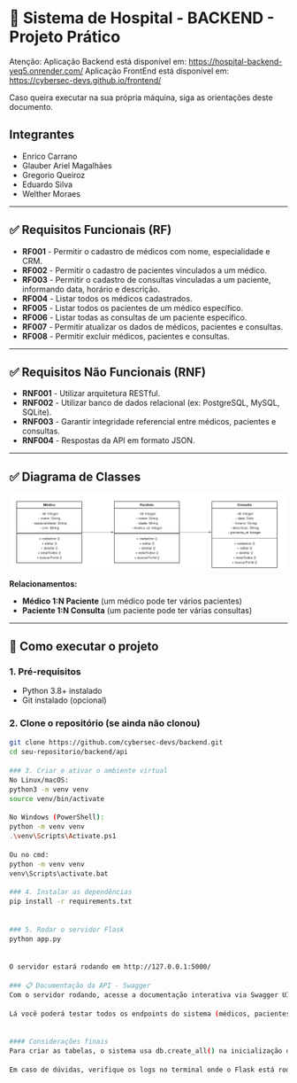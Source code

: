 # 🏥 Sistema de Hospital - BACKEND - Projeto Prático

Atenção: 
Aplicação Backend está disponível em: <https://hospital-backend-yeq5.onrender.com/>
Aplicação FrontEnd está disponível em: <https://cybersec-devs.github.io/frontend/>

Caso queira executar na sua própria máquina, siga as orientações deste documento.

## Integrantes

- Enrico Carrano  
- Glauber Ariel Magalhães  
- Gregorio Queiroz  
- Eduardo Silva  
- Welther Moraes  

---

## ✅ Requisitos Funcionais (RF)

- **RF001** - Permitir o cadastro de médicos com nome, especialidade e CRM.  
- **RF002** - Permitir o cadastro de pacientes vinculados a um médico.  
- **RF003** - Permitir o cadastro de consultas vinculadas a um paciente, informando data, horário e descrição.  
- **RF004** - Listar todos os médicos cadastrados.  
- **RF005** - Listar todos os pacientes de um médico específico.  
- **RF006** - Listar todas as consultas de um paciente específico.  
- **RF007** - Permitir atualizar os dados de médicos, pacientes e consultas.  
- **RF008** - Permitir excluir médicos, pacientes e consultas.  

---

## ✅ Requisitos Não Funcionais (RNF)

- **RNF001** - Utilizar arquitetura RESTful.  
- **RNF002** - Utilizar banco de dados relacional (ex: PostgreSQL, MySQL, SQLite).  
- **RNF003** - Garantir integridade referencial entre médicos, pacientes e consultas.  
- **RNF004** - Respostas da API em formato JSON.  

---

## ✅ Diagrama de Classes

![Diagrama UML](Classe%20UML.png)

**Relacionamentos:**

- **Médico 1:N Paciente** (um médico pode ter vários pacientes)  
- **Paciente 1:N Consulta** (um paciente pode ter várias consultas)  

---

## 🚀 Como executar o projeto

### 1. Pré-requisitos

- Python 3.8+ instalado  
- Git instalado (opcional)  

### 2. Clone o repositório (se ainda não clonou)

```bash
git clone https://github.com/cybersec-devs/backend.git
cd seu-repositorio/backend/api

### 3. Criar e ativar o ambiente virtual
No Linux/macOS:  
python3 -m venv venv  
source venv/bin/activate  
 
No Windows (PowerShell):  
python -m venv venv  
.\venv\Scripts\Activate.ps1  

Ou no cmd:   
python -m venv venv  
venv\Scripts\activate.bat  

### 4. Instalar as dependências
pip install -r requirements.txt


### 5. Rodar o servidor Flask
python app.py  


O servidor estará rodando em http://127.0.0.1:5000/

### 📋 Documentação da API - Swagger
Com o servidor rodando, acesse a documentação interativa via Swagger UI em: http://127.0.0.1:5000/

Lá você poderá testar todos os endpoints do sistema (médicos, pacientes, consultas), ver modelos de dados, parâmetros e respostas.


#### Considerações finais
Para criar as tabelas, o sistema usa db.create_all() na inicialização do app.

Em caso de dúvidas, verifique os logs no terminal onde o Flask está rodando.